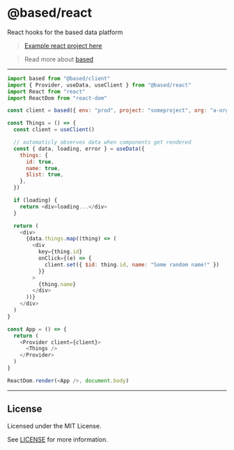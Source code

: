 # @based/react

React hooks for the based data platform

> [Example react project here](https://github.com/atelier-saulx/based-react-sample)

> Read more about [based](https://github.com/atelier-saulx/based/blob/main/packages/client/README.md)

---

```js
import based from "@based/client"
import { Provider, useData, useClient } from "@based/react"
import React from "react"
import ReactDom from "react-dom"

const client = based({ env: "prod", project: "someproject", org: "a-org" })

const Things = () => {
  const client = useClient()

  // automaticly observes data when components get rendered
  const { data, loading, error } = useData({
    things: {
      id: true,
      name: true,
      $list: true,
    },
  })

  if (loading) {
    return <div>loading...</div>
  }

  return (
    <div>
      {data.things.map((thing) => (
        <div
          key={thing.id}
          onClick={(e) => {
            client.set({ $id: thing.id, name: "Some random name!" })
          }}
        >
          {thing.name}
        </div>
      ))}
    </div>
  )
}

const App = () => {
  return (
    <Provider client={client}>
      <Things />
    </Provider>
  )
}

ReactDom.render(<App />, document.body)
```


---

## License

Licensed under the MIT License.

See [LICENSE](./LICENSE) for more information.
